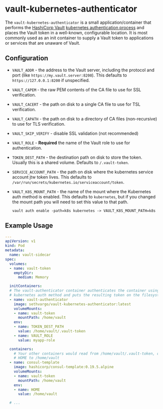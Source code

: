 # vault-kubernetes-authenticator

The `vault-kubernetes-authenticator` is a small application/container that performs the [HashiCorp Vault][vault] [kubernetes authentication process][vault-k8s-auth] and places the Vault token in a well-known, configurable location. It is most commonly used as an init container to supply a Vault token to applications or services that are unaware of Vault.

[vault]: https://www.vaultproject.io
[vault-k8s-auth]: https://www.vaultproject.io/docs/auth/kubernetes.html#authentication


## Configuration

- `VAULT_ADDR` - the address to the Vault server, including the protocol and port (like `https://my.vault.server:8200`). This defaults to `https://127.0.0.1:8200` if unspecified.

- `VAULT_CAPEM` - the raw PEM contents of the CA file to use for SSL verification.

- `VAULT_CACERT` - the path on disk to a single CA file to use for TSL verification.

- `VAULT_CAPATH` - the path on disk to a directory of CA files (non-recursive) to use for TLS verification.

- `VAULT_SKIP_VERIFY` - disable SSL validation (not recommended)

- `VAULT_ROLE` - **Required** the name of the Vault role to use for authentication.

- `TOKEN_DEST_PATH` - the destination path on disk to store the token. Usually this is a shared volume. Defaults to `/.vault-token`.

- `SERVICE_ACCOUNT_PATH` - the path on disk where the kubernetes service account jtw token lives. This defaults to `/var/run/secrets/kubernetes.io/serviceaccount/token`.

- `VAULT_K8S_MOUNT_PATH` - the name of the mount where the Kubernetes auth method is enabled. This defaults to `kubernetes`, but if you changed the mount path you will need to set this value to that path.

  ```text
  vault auth enable -path=k8s kubernetes -> VAULT_K8S_MOUNT_PATH=k8s
  ```

## Example Usage

```yaml
---
apiVersion: v1
kind: Pod
metadata:
  name: vault-sidecar
spec:
  volumes:
  - name: vault-token
    emptyDir:
      medium: Memory

  initContainers:
  # The vault-authenticator container authenticates the container using the
  # kubernetes auth method and puts the resulting token on the filesystem.
  - name: vault-authenticator
    image: sethvargo/vault-kubernetes-authenticator:latest
    volumeMounts:
    - name: vault-token
      mountPath: /home/vault
    env:
    - name: TOKEN_DEST_PATH
      value: /home/vault/.vault-token
    - name: VAULT_ROLE
      value: myapp-role

  containers:
    # Your other containers would read from /home/vault/.vault-token, or set
    # HOME to /home/vault
  - name: consul-template
    image: hashicorp/consul-template:0.19.5.alpine
    volumeMounts:
    - name: vault-token
      mountPath: /home/vault
    env:
    - name: HOME
      value: /home/vault

  # ...
```
